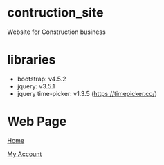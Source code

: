 # contruction_site
Website for Construction business
# libraries
- bootstrap: v4.5.2 
- jquery: v3.5.1
- jquery time-picker: v1.3.5 (https://timepicker.co/)
# Web Page
[Home](https://dakshina13.github.io/construction_site/index.html)

[My Account](https://dakshina13.github.io/construction_site/html/myAccount.html)
